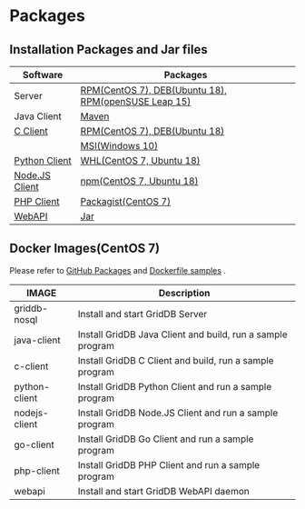 # Packages

## Installation Packages and Jar files

|Software|Packages|
|-|-|
|Server|[RPM(CentOS 7), DEB(Ubuntu 18), RPM(openSUSE Leap 15)](https://github.com/griddb/griddb_nosql/releases/tag/v4.3.0)|
|Java Client|[Maven](https://mvnrepository.com/artifact/com.github.griddb/gridstore/4.3.0)|
|[C Client](https://github.com/griddb/c_client)|[RPM(CentOS 7), DEB(Ubuntu 18)](https://software.opensuse.org/download/package?project=home:knonomura&package=griddb-c-client)|
||[MSI(Windows 10)](https://github.com/griddb/c_client/releases/tag/v4.3.1)|
|[Python Client](https://github.com/griddb/python_client)|[WHL(CentOS 7, Ubuntu 18)](https://pypi.org/project/griddb-python/)|
|[Node.JS Client](https://github.com/griddb/nodejs_client)|[npm(CentOS 7, Ubuntu 18)](https://www.npmjs.com/package/griddb_node)|
|[PHP Client](https://github.com/griddb/php_client)|[Packagist(CentOS 7)](https://packagist.org/packages/griddb/php-client)|
|[WebAPI](https://github.com/griddb/webapi)|[Jar](https://github.com/griddb/webapi/releases/tag/2.1.0)|

## Docker Images(CentOS 7)

Please refer to [GitHub Packages](https://github.com/knonomura/griddb-docker/packages) and [Dockerfile samples](https://github.com/knonomura/griddb-docker) .

|IMAGE|Description|
|-|-|
|griddb-nosql| Install and start GridDB Server|
|java-client| Install GridDB Java Client and build, run a sample program|
|c-client| Install GridDB C Client and build, run a sample program|
|python-client| Install GridDB Python Client and run a sample program|
|nodejs-client| Install GridDB Node.JS Client and run a sample program|
|go-client| Install GridDB Go Client and run a sample program|
|php-client| Install GridDB PHP Client and run a sample program|
|webapi| Install and start GridDB WebAPI daemon|
